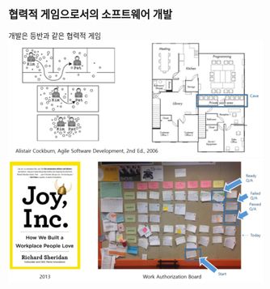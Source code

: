 ## 협력적 게임으로서의 소프트웨어 개발

개발은 등반과 같은 협력적 게임    
![week11_1.png](images/week11_1.png)    
![week11_2.png](images/week11_2.png)
